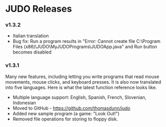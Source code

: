 JUDO Releases
=============

### v1.3.2

* Italian translation
* Bug fix: Run a program results in "Error: Cannot create file C:\\Program Files (x86)\\JUDO\MyJUDOPrograms\\JUDOApp.java" and Run button becomes disabled

### v1.3.1

Many new features, including letting you write programs that read mouse movements, mouse clicks, and keyboard presses. It is also now translated into five languages. Here is what the latest function reference looks like.

* Multiple language support: English, Spanish, French, Slovenian, Indonesian
* Moved to GitHub - https://github.com/thomasdunn/judo
* Added new sample program (a game: "Look Out!")
* Removed file operations for storing to floppy disk.
